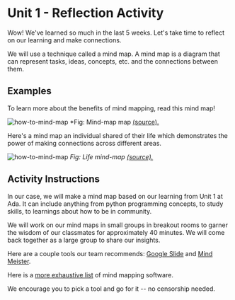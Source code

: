 # Unit 1 - Reflection Activity

Wow! We've learned so much in the last 5 weeks. Let's take time to reflect on our learning and make connections.

We will use a technique called a mind map. A mind map is a diagram that can represent tasks, ideas, concepts, etc. and the connections between them. 

## Examples

To learn more about the benefits of mind mapping, read this mind map!

![how-to-mind-map](../assets/unit-1-reflection-mind-map.jpeg)
*Fig: Mind-map map [(source).](https://www.mindmeister.com/blog/wp-content/uploads/2015/01/MindMapping_mindmap_handdrawn.png)


Here's a mind map an individual shared of their life which demonstrates the power of making connections across different areas.

![how-to-mind-map](../assets/unit-1-reflection-my-life-mind-map.jpeg)
*Fig: Life mind-map [(source).](http://emmacookbehaviourandenvironment.blogspot.com/)*

## Activity Instructions

In our case, we will make a mind map based on our learning from Unit 1 at Ada. It can include anything from python programming concepts, to study skills, to learnings about how to be in community.

We will work on our mind maps in small groups in breakout rooms to garner the wisdom of our classmates for approximately 40 minutes. We will come back together as a large group to share our insights. 

Here are a couple tools our team recommends: [Google Slide](https://www.google.com/slides/about/) and [Mind Meister](https://www.mindmeister.com/).

Here is a [more exhaustive list](https://zapier.com/blog/best-mind-mapping-software/) of mind mapping software.

We encourage you to pick a tool and go for it -- no censorship needed.